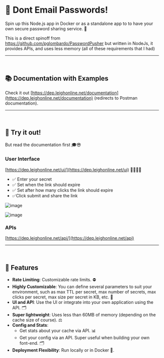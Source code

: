 # 🚀 Dont Email Passwords!

Spin up this Node.js app in Docker or as a standalone app to to have your own secure password sharing service. 🧪

This is a direct spinoff from https://github.com/pglombardo/PasswordPusher but written in NodeJs, it provides APIs, and uses less memory (all of these requirements that I had)

---
<br />


## 📚 Documentation with Examples
Check it out [https://dep.leighonline.net/documentation](https://dep.leighonline.net/documentation) (redirects to Postman documentation).

---
<br />


## 🤩 Try it out!
But read the documentation first 🎓😎

### User Interface
[https://dep.leighonline.net/ui/](https://dep.leighonline.net/ui)  🎉🥳🎊🎁


- ✅ Enter your secret
- ✅ Set when the link should expire
- ✅ Set after how many clicks the link should expire
- ✅Click submit and share the link


![image](https://github.com/user-attachments/assets/c44f7de8-d9c4-4c0b-a6c6-4f76cd126367)


![image](https://github.com/user-attachments/assets/18fd2999-b30e-4b83-974b-4f173230cf8c)


### APIs
[https://dep.leighonline.net/api/](https://dep.leighonline.net/api)

---
<br />


## 🌟 **Features**
- **Rate Limiting**: Customizable rate limits. ⛔
- **Highly Customizable**: You can define several parameters to suit your environment, such as max TTL per secret, max number of secrets, max clicks per secret, max size per secret in KB, etc. 🔣
- **UI and API**: Use the UI or integrate into your own application using the API. 🗂️
- **Super lightweight**: Uses less than 60MB of memory (depending on the cache size of course). ⚖️
- **Config and Stats**:
   - Get stats about your cache via API. 📊
   - Get your config via an API. Super useful when building your own font-end. 🗂️
- **Deployment Flexibility**: Run locally or in Docker 🐳.

<br />

